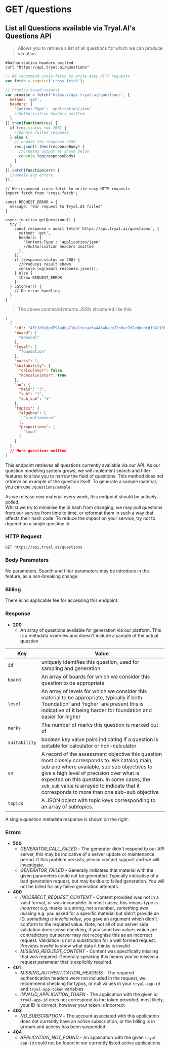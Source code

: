 # <span class="get">GET</span> /questions

## List all Questions available via Tryal.AI's Questions API

> Allows you to retrieve a list of all questions for which we can produce variation

```shell
#Authorisation headers omitted
curl "https://api.tryal.ai/questions"
```

```javascript
// We recommend cross-fetch to write easy HTTP requests
var fetch = require('cross-fetch');

// Promise based request
var promise = fetch('https://api.tryal.ai/questions', {
  method: 'get',
  headers: {
    'Content-Type': 'application/json'
    //Authorisation headers omitted
  }
}).then(function(res) {
  if (res.status !== 200) {
    //handle failed response
  } else {
    // unpack the response JSON
    res.json().then(responseBody) {
      //Creates output as shown below
      console.log(responseBody)
    }
  }
}).catch(function(err) {
  //Handle any errors
});
```

```javascript--ESNext
// We recommend cross-fetch to write easy HTTP requests
import fetch from 'cross-fetch';

const REQUEST_ERROR = {
  message: 'Our request to Tryal.AI failed'
}

async function getQuestions() {
  try {
    const response = await fetch(`https://api.tryal.ai/questions`, {
      method: 'get',
      headers: {
        'Content-Type': 'application/json'
        //Authorisation headers omitted
      },
    });
    if (response.status == 200) {
      //Produces result shown
      console.log(await response.json());
    } else {
      throw REQUEST_ERROR
    }
  } catch(err) {
    // Do error handling
  }
}
```

> The above command returns JSON structured like this:

```json
[
  {
    "id": "45f1d3e0ed7914dba71da1fecad6a4464badc22b0ec7d2ebbedcd194110b3699",
    "board": [
      "edexcel"
    ],
    "level": [
      "foundation"
    ],
    "marks": 1,
    "suitability": {
      "calculator": false,
      "noncalculator": true
    },
    "ao": {
      "main": "3",
      "sub": "1",
      "sub_sub": "d"
    },
    "topics": {
      "algebra": [
        "simultaneous"
      ],
      "proportions": [
        "food"
      ]
    }
  }
  // More questions omitted
]
```

This endpoint retrieves all questions currently available via our API. As our question modelling system grows, we will implement search and filter features to allow you to narrow the field of questions. This method does not retrieve an example of the question itself. To generate a sample material, you can use `/questions/sample`.

<aside class="notice">
  As we release new material every week, this endpoint should be actively polled. 
</aside>
<aside class="notice">
  Whilst we try to minimise the id hash from changing, we may pull questions from our service from time to time, or reformat them in such a way that affects their hash code. To reduce the impact on your service, try not to depend on a single question id
</aside>

### HTTP Request

`GET https://api.tryal.ai/questions`

### Body Parameters

No parameters. Search and filter parameters may be introduce in the feature, as a non-breaking change.

### Billing

There is no applicable fee for accessing this endpoint.

### Response
- **200**
  - An array of questions available for generation via our platform. This is a metadata overview and doesn't include a sample of the actual question

Key | Value
--- | -----
`id`  | uniquely identifies this question, used for sampling and generation
`board` | An array of boards for which we consider this question to be appropriate
`level` | An array of levels for which we consider this material to be appropriate, typically if both 'foundation' and 'higher' are present this is indicative of it being harder for foundation and easier for higher
`marks` | The number of marks this question is marked out of
`suitability` | boolean key value pairs indicating if a question is suitable for calculator or non-calculator
`ao` | A record of the assessment objective this question most closely corresponds to. We catalog main, sub and where available, sub sub objectives to give a high level of precision over what is expected on this question. In some cases, the `sub_sub` value is arrayed to indicate that it corresponds to more than one sub-sub objective 
`topics` | A JSON object with topic keys corresponding to an array of subtopics. 

A single question metadata response is shown on the right. 

### Errors
- **500**
  - *GENERATOR_CALL_FAILED* - The generator didn't respond to our API server, this may be indicative of a server
    update or maintenance period. If this problem persists, please contact support and we will investigate.
  - *GENERATOR_FAILED* - Generally indicates that material with the given parameters could not be generated. Typically indicative of a bad generation request, but may be due to failed generation. You will not be billed for any failed generation attempts.
- **400**
  - *INCORRECT_REQUEST_CONTENT* - Content provided was not in a valid format, or was incomplete. In 
    most cases, this means *type is incorrect* e.g. marks is a string, not a number, *something was missing*
    e.g. you asked for a specific material but didn't provide an ID, *something is invalid value*, you gave
    an argument which didn't conform to the required value.
    Note, not all of our server side validation does sense checking, if you send two values which are contradictory
    our server may not recognise this as an incorrect request. Validation is not a substitution for a well formed
    request. Provides *invalid* to show what data it thinks is invalid
  - *MISSING_REQUEST_CONTENT* - Content was specifically missing that was required. Generally speaking this means
    you've missed a request parameter that is explicitly required.
- **401**
  - *MISSING_AUTHENTICATION_HEADERS* - The required authentication headers were not included in the
    request, we recommend checking for typos, or null values in your `tryal-app-id` and `tryal-app-token`
    variables
  - *INVALID_APPLICATION_TOKEN* - The application with the given id `tryal-app-id` does not correspond to
    the token provided, most likely, your ID is correct, however your token is incorrect
- **403**
  - *NO_SUBSCRIPTION* - The account associated with this application does not currently have an active
    subscription, or the billing is in arrears and access has been suspended.
- **404**
  - *APPLICATION_NOT_FOUND* - An application with the given `tryal-app-id` could not be found in our
    currently listed active applications

